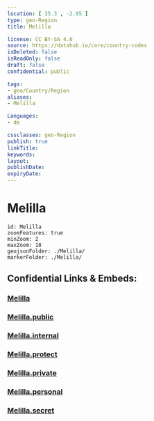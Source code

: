 ```yaml
---
location: [ 35.3 , -2.95 ] 
type: geo-Region
title: Melilla

license: CC BY-SA 4.0
source: https://datahub.io/core/country-codes
isDeleted: false
isReadOnly: false
draft: false
confidential: public

tags:
- geo/Country/Region
aliases:
- Melilla

Languages:
- de

cssclasses: geo-Region
publish: true
linkTitle: 
keywords: 
layout: 
publishDate: 
expiryDate: 
---
```


# Melilla

```leaflet
id: Melilla
zoomFeatures: true 
minZoom: 2 
maxZoom: 18
geojsonFolder: ./Melilla/
markerFolder: ./Melilla/
```


## Confidential Links & Embeds: 

### [Melilla](/_Standards/Earth/Continent/Europe/Europe~South/Spain/Provinces~Spain/Andalusia/Melilla.md) 

### [Melilla.public](/_public/Earth/Continent/Europe/Europe~South/Spain/Provinces~Spain/Andalusia/Melilla.public.md) 

### [Melilla.internal](/_internal/Earth/Continent/Europe/Europe~South/Spain/Provinces~Spain/Andalusia/Melilla.internal.md) 

### [Melilla.protect](/_protect/Earth/Continent/Europe/Europe~South/Spain/Provinces~Spain/Andalusia/Melilla.protect.md) 

### [Melilla.private](/_private/Earth/Continent/Europe/Europe~South/Spain/Provinces~Spain/Andalusia/Melilla.private.md) 

### [Melilla.personal](/_personal/Earth/Continent/Europe/Europe~South/Spain/Provinces~Spain/Andalusia/Melilla.personal.md) 

### [Melilla.secret](/_secret/Earth/Continent/Europe/Europe~South/Spain/Provinces~Spain/Andalusia/Melilla.secret.md)

